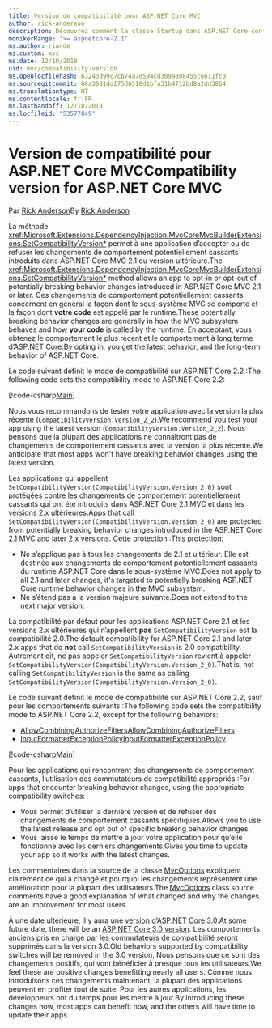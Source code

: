 ```yaml
---
title: Version de compatibilité pour ASP.NET Core MVC
author: rick-anderson
description: Découvrez comment la classe Startup dans ASP.NET Core configure des services et le pipeline de requête de l’application.
monikerRange: '>= aspnetcore-2.1'
ms.author: riande
ms.custom: mvc
ms.date: 12/10/2018
uid: mvc/compatibility-version
ms.openlocfilehash: 63243d99c7cb74a7e594cd309a808455c6611fc0
ms.sourcegitcommit: 68a3081dd175d6518d1bfa31b4712bd8a2dd3864
ms.translationtype: HT
ms.contentlocale: fr-FR
ms.lasthandoff: 12/18/2018
ms.locfileid: "53577849"
---
```

# <a name="compatibility-version-for-aspnet-core-mvc"></a><span data-ttu-id="37055-103">Version de compatibilité pour ASP.NET Core MVC</span><span class="sxs-lookup"><span data-stu-id="37055-103">Compatibility version for ASP.NET Core MVC</span></span>

<span data-ttu-id="37055-104">Par [Rick Anderson](https://twitter.com/RickAndMSFT)</span><span class="sxs-lookup"><span data-stu-id="37055-104">By [Rick Anderson](https://twitter.com/RickAndMSFT)</span></span>

<span data-ttu-id="37055-105">La méthode <xref:Microsoft.Extensions.DependencyInjection.MvcCoreMvcBuilderExtensions.SetCompatibilityVersion*> permet à une application d’accepter ou de refuser les changements de comportement potentiellement cassants introduits dans ASP.NET Core MVC 2.1 ou version ultérieure.</span><span class="sxs-lookup"><span data-stu-id="37055-105">The <xref:Microsoft.Extensions.DependencyInjection.MvcCoreMvcBuilderExtensions.SetCompatibilityVersion*> method allows an app to opt-in or opt-out of potentially breaking behavior changes introduced in ASP.NET Core MVC 2.1 or later.</span></span> <span data-ttu-id="37055-106">Ces changements de comportement potentiellement cassants concernent en général la façon dont le sous-système MVC se comporte et la façon dont **votre code** est appelé par le runtime.</span><span class="sxs-lookup"><span data-stu-id="37055-106">These potentially breaking behavior changes are generally in how the MVC subsystem behaves and how **your code** is called by the runtime.</span></span> <span data-ttu-id="37055-107">En acceptant, vous obtenez le comportement le plus récent et le comportement à long terme d’ASP.NET Core.</span><span class="sxs-lookup"><span data-stu-id="37055-107">By opting in, you get the latest behavior, and the long-term behavior of ASP.NET Core.</span></span>

<span data-ttu-id="37055-108">Le code suivant définit le mode de compatibilité sur ASP.NET Core 2.2 :</span><span class="sxs-lookup"><span data-stu-id="37055-108">The following code sets the compatibility mode to ASP.NET Core 2.2:</span></span>

[!code-csharp[Main](compatibility-version/samples/2.x/CompatibilityVersionSample/Startup.cs?name=snippet1)]

<span data-ttu-id="37055-109">Nous vous recommandons de tester votre application avec la version la plus récente (`CompatibilityVersion.Version_2_2`).</span><span class="sxs-lookup"><span data-stu-id="37055-109">We recommend you test your app using the latest version (`CompatibilityVersion.Version_2_2`).</span></span> <span data-ttu-id="37055-110">Nous pensons que la plupart des applications ne connaîtront pas de changements de comportement cassants avec la version la plus récente.</span><span class="sxs-lookup"><span data-stu-id="37055-110">We anticipate that most apps won't have breaking behavior changes using the latest version.</span></span>

<span data-ttu-id="37055-111">Les applications qui appellent `SetCompatibilityVersion(CompatibilityVersion.Version_2_0)` sont protégées contre les changements de comportement potentiellement cassants qui ont été introduits dans ASP.NET Core 2.1 MVC et dans les versions 2.x ultérieures.</span><span class="sxs-lookup"><span data-stu-id="37055-111">Apps that call `SetCompatibilityVersion(CompatibilityVersion.Version_2_0)` are protected from potentially breaking behavior changes introduced in the ASP.NET Core 2.1 MVC and later 2.x versions.</span></span> <span data-ttu-id="37055-112">Cette protection :</span><span class="sxs-lookup"><span data-stu-id="37055-112">This protection:</span></span>

* <span data-ttu-id="37055-113">Ne s’applique pas à tous les changements de 2.1 et ultérieur. Elle est destinée aux changements de comportement potentiellement cassants du runtime ASP.NET Core dans le sous-système MVC.</span><span class="sxs-lookup"><span data-stu-id="37055-113">Does not apply to all 2.1 and later changes, it's targeted to potentially breaking ASP.NET Core runtime behavior changes in the MVC subsystem.</span></span>
* <span data-ttu-id="37055-114">Ne s’étend pas à la version majeure suivante.</span><span class="sxs-lookup"><span data-stu-id="37055-114">Does not extend to the next major version.</span></span>

<span data-ttu-id="37055-115">La compatibilité par défaut pour les applications ASP.NET Core 2.1 et les versions 2.x ultérieures qui n’appellent **pas** `SetCompatibilityVersion` est la compatibilité 2.0.</span><span class="sxs-lookup"><span data-stu-id="37055-115">The default compatibility for ASP.NET Core 2.1 and later 2.x apps that do **not** call `SetCompatibilityVersion` is 2.0 compatibility.</span></span> <span data-ttu-id="37055-116">Autrement dit, ne pas appeler `SetCompatibilityVersion` revient à appeler `SetCompatibilityVersion(CompatibilityVersion.Version_2_0)`.</span><span class="sxs-lookup"><span data-stu-id="37055-116">That is, not calling `SetCompatibilityVersion` is the same as calling `SetCompatibilityVersion(CompatibilityVersion.Version_2_0)`.</span></span>

<span data-ttu-id="37055-117">Le code suivant définit le mode de compatibilité sur ASP.NET Core 2.2, sauf pour les comportements suivants :</span><span class="sxs-lookup"><span data-stu-id="37055-117">The following code sets the compatibility mode to ASP.NET Core 2.2, except for the following behaviors:</span></span>

* [<span data-ttu-id="37055-118">AllowCombiningAuthorizeFilters</span><span class="sxs-lookup"><span data-stu-id="37055-118">AllowCombiningAuthorizeFilters</span></span>](https://github.com/aspnet/AspNetCore/blob/master/src/Mvc/src/Microsoft.AspNetCore.Mvc.Core/MvcOptions.cs)
* [<span data-ttu-id="37055-119">InputFormatterExceptionPolicy</span><span class="sxs-lookup"><span data-stu-id="37055-119">InputFormatterExceptionPolicy</span></span>](https://github.com/aspnet/AspNetCore/blob/master/src/Mvc/src/Microsoft.AspNetCore.Mvc.Core/MvcOptions.cs)

[!code-csharp[Main](compatibility-version/samples/2.x/CompatibilityVersionSample/Startup2.cs?name=snippet1)]

<span data-ttu-id="37055-120">Pour les applications qui rencontrent des changements de comportement cassants, l’utilisation des commutateurs de compatibilité appropriés :</span><span class="sxs-lookup"><span data-stu-id="37055-120">For apps that encounter breaking behavior changes, using the appropriate compatibility switches:</span></span>

* <span data-ttu-id="37055-121">Vous permet d’utiliser la dernière version et de refuser des changements de comportement cassants spécifiques.</span><span class="sxs-lookup"><span data-stu-id="37055-121">Allows you to use the latest release and opt out of specific breaking behavior changes.</span></span>
* <span data-ttu-id="37055-122">Vous laisse le temps de mettre à jour votre application pour qu’elle fonctionne avec les derniers changements.</span><span class="sxs-lookup"><span data-stu-id="37055-122">Gives you time to update your app so it works with the latest changes.</span></span>

<span data-ttu-id="37055-123">Les commentaires dans la source de la classe [MvcOptions](https://github.com/aspnet/AspNetCore/blob/master/src/Mvc/src/Microsoft.AspNetCore.Mvc.Core/MvcOptions.cs) expliquent clairement ce qui a changé et pourquoi les changements représentent une amélioration pour la plupart des utilisateurs.</span><span class="sxs-lookup"><span data-stu-id="37055-123">The [MvcOptions](https://github.com/aspnet/AspNetCore/blob/master/src/Mvc/src/Microsoft.AspNetCore.Mvc.Core/MvcOptions.cs) class source comments have a good explanation of what changed and why the changes are an improvement for most users.</span></span>

<span data-ttu-id="37055-124">À une date ultérieure, il y aura une [version d’ASP.NET Core 3.0](https://github.com/aspnet/Home/wiki/Roadmap).</span><span class="sxs-lookup"><span data-stu-id="37055-124">At some future date, there will be an [ASP.NET Core 3.0 version](https://github.com/aspnet/Home/wiki/Roadmap).</span></span> <span data-ttu-id="37055-125">Les comportements anciens pris en charge par les commutateurs de compatibilité seront supprimés dans la version 3.0.</span><span class="sxs-lookup"><span data-stu-id="37055-125">Old behaviors supported by compatibility switches will be removed in the 3.0 version.</span></span> <span data-ttu-id="37055-126">Nous pensons que ce sont des changements positifs, qui vont bénéficier à presque tous les utilisateurs.</span><span class="sxs-lookup"><span data-stu-id="37055-126">We feel these are positive changes benefitting nearly all users.</span></span> <span data-ttu-id="37055-127">Comme nous introduisons ces changements maintenant, la plupart des applications peuvent en profiter tout de suite. Pour les autres applications, les développeurs ont du temps pour les mettre à jour.</span><span class="sxs-lookup"><span data-stu-id="37055-127">By introducing these changes now, most apps can benefit now, and the others will have time to update their apps.</span></span>
